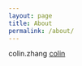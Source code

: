 ```yaml
---
layout: page
title: About
permalink: /about/
---
```


colin.zhang [colin](http://colin-zhang.github.io)

